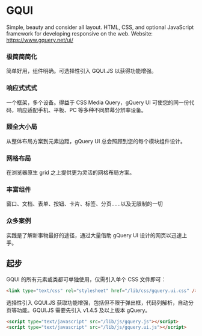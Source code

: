 # GQUI
Simple, beauty and consider all layout. HTML, CSS, and optional JavaScript framework for developing responsive  on the web.
Website: https://www.gquery.net/ui/

### 极简简简化
简单好用，组件明确。可选择性引入 GQUI.JS 以获得功能增强。

### 响应式式式
一个框架，多个设备。得益于 CSS Media Query，gQuery UI 可使您的同一份代码，响应适配手机、平板、PC 等多种不同屏幕分辨率设备。

### 顾全大小局
从整体布局方案到元素边距，gQuery UI 总会照顾到您的每个模块组件设计。

### 网格布局
在浏览器原生 grid 之上提供更为灵活的网格布局方案。

### 丰富组件
窗口、文档、表单、按钮、卡片、标签、分页......以及无限制的一切

### 众多案例
实践是了解新事物最好的途径，通过大量借助 gQuery UI 设计的网页以迅速上手。


## 起步
GQUI 的所有元素或类都可单独使用，仅需引入单个 CSS 文件即可：
```html
<link type="text/css" rel="stylesheet" href="/lib/css/gquery.ui.css" />
```

选择性引入 GQUI.JS 获取功能增强，包括但不限于弹出框，代码列解析，自动分页等功能。GQUI.JS 需要先引入 v1.4.5 及以上版本 gQuery。
```html
<script type="text/javascript" src="/lib/js/gquery.js"></script>
<script type="text/javascript" src="/lib/js/gquery.ui.js"></script>
```
